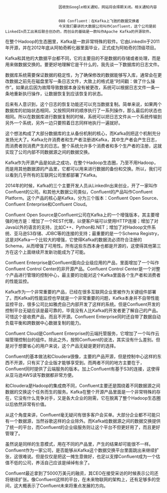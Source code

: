 
                            
                            因收到Google相关通知，网站将会择期关闭。相关通知内容
                            
                            
                            088 Confluent：在Kafka上飞驰的数据交换者
                            今天我们要讲的大数据公司叫作Confluent，这个公司是前LinkedIn员工出来后联合创办的，而创业的基础是一款叫作Apache Kafka的开源软件。

在整个Hadoop的生态圈里，Kafka是一款非常特殊的软件。它由LinkedIn于2011年开源，并在2012年底从阿帕奇孵化器里面毕业，正式成为阿帕奇的顶级项目。

Kafka和其他的大数据平台都不同，它的主要目的不是数据的存储或者处理，而是用来做数据交换的。要更好地理解它是干什么的，我先谈一下数据库的日志文件。

数据库系统需要保证数据的稳定性，为了确保修改的数据能够写入库，通常会在更改数据之前先在磁盘里写一条日志文件，大致上的格式是“时间戳：做了什么操作”。如果此后因为故障导致数据本身没有被更改，系统可以根据日志文件一条一条地重新执行操作，让数据恢复到应该恢复的状态。

后来有人意识到，这个日志的恢复功能还可以充当数据复制。简单来说，如果两个数据库的初始状态相同，又按照同样的顺序执行了一系列操作，那么最后的状态也相同。所以在数据库进行数据复制的时候，系统可以把日志文件从一个系统传输到另外一个系统，另外一边只要照着日志同样地执行一遍就好。

这个想法构成了大部分数据库的主从备份机制的核心，而Kafka则把这个机制充分发扬光大了。Kafka允许消费者和生产者注册进Kafka，其中生产者会产生日志，而消费者则消费产生的日志。整个系统允许多个消费者和多个生产者的注册，这就实现了公司内部不同数据源之间的数据交换。

Kafka作为开源产品是如此之成功，在整个Hadoop生态圈，乃至不用Hadoop，而是用其他数据源的产品里，它都可以用来进行数据的备份和交换。所以，我们可以看到几乎所有的互联网公司里都部署了Kafka。

2014年的时候，Kafka的三个主要开发人员从LinkedIn出来创业，开了一家叫作Confluent的公司。和其他大数据公司类似，Confluent的产品叫作Confluent Platform。这个产品的核心是Kafka，分为三个版本：Confluent Open Source、Confluent Enterprise和Confluent Cloud。

Confluent Open Source是Confluent公司在Kafka上的一个增强版本，其主要增强的地方是：增加了一个REST代理，以便客户端可以使用HTTP连接；增加了对Java以外的语言的支持，比如C++、Python和.NET；增加了对Hadoop文件系统、亚马逊S3存储、JDBC等的连接的支持；最重要的是一个Schema Registry，这是对Kafka一个比较大的增强，它使得Kafka的数据流必须符合注册的Schema，从而增强了可用性。所有这些东西本身也都是开源的，这使得其他第三方在这个上面继续开发新功能成为了可能。

Confluent Enterprise是Confluent面向企业级应用的产品，里面增加了一个叫作Confluent Control Center的非开源产品。Confluent Control Center是一个对整个产品进行管理的控制中心，最主要的功能对这个Kafka里面各个生产者和消费者的性能监控。

Kafka作为一个非常重要的产品，已经在很多互联网企业里被作为关键组件部署了。而Kafka的性能监控也早就是一个非常重要的问题，Kafka本身并不自带性能监控平台，很多公司比如雅虎自己内部开发了这样的系统。但是Confluent开发的控制平台无疑应该是最可靠的，毕竟没有人比Kafka的开发者更了解自己的产品。可惜这个是收费产品，而且不开源。Confluent Enterprise同时还自带了数据自动负载平衡和跨数据中心数据复制的能力。

Confluent Cloud是Confluent Enterprise的云端托管服务，它增加了一个叫作云端管理控制台的组件。除此之外，按照Confluent的说法，其实没有什么差别。但是对于想要省心的用户来说，这个产品无疑是更好的选择。

Confluent的基本做法和Cloudera很像，主要的产品开源，但是控制中心这样的东西不开源，只有买了企业版才能够享受到。而两者不同的地方主要在于，Confluent同时提供了云端服务的版本。加上Confluent有基于S3的连接，这使得从亚马逊AWS读写数据都非常方便。

和Cloudera是Hadoop的集成商不同，Confluent主要还是围绕着不同数据源之间数据的交换这个任务而生的服务。Kafka在整个开源产品里面是一个非常特殊的存在，它没有什么竞争对手，又是各大企业的刚需，它在脱离了整个Hadoop生态圈以后依然非常有价值。

从这个角度来讲，Confluent毫无疑问有很多客户会买单。大部分企业都不可能只有一个数据源，当然谷歌这样的企业除外。而Kafka给数据源之间的数据交换提供了统一的平台，而Confluent的企业级服务则让这个平台不但更好用了，而且更好管理了。

虽然说是同样的生意模式，用在不同的产品里，产生的结果却可能很不一样。Confluent作为一家公司，是否能够从Kafka这个数据交换平台里面跳出来继续扩张，这很难说。但是仅仅是把这一摊生意做好，也足以支撑Confluent成为一个估值不低的公司，养活自己应该是绰绰有余了。

Confluent最近拿到了5000万美元的融资，其CEO在接受采访的时候表示公司还将继续扩张。像Confluent这样的平台，在未来物联网的架构上，还有足够多的空间，这大概表示了Confluent未来将重点发展的方向。

                        
                        
                            